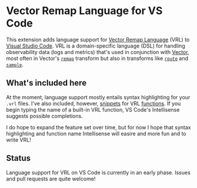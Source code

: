 # Vector Remap Language for VS Code

This extension adds language support for [Vector Remap Language][vrl] (VRL) to [Visual Studio
Code][vscode]. VRL is a domain-specific language (DSL) for handling observability data (logs and
metrics) that's used in conjunction with [Vector], most often in Vector's [`remap`][remap] transform
but also in transforms like [`route`][route] and [`sample`][sample].

## What's included here

At the moment, language support mostly entails syntax highlighting for your `.vrl` files. I've also
included, however, [snippets] for VRL [functions]. If you begin typing the name of a built-in VRL
function, VS Code's Intellisense suggests possible completions.

I do hope to expand the feature set over time, but for now I hope that syntax highlighting and
function name Intellisense will easire and more fun and to write VRL!

## Status

Language support for VRL on VS Code is currently in an early phase. Issues and pull requests are
quite welcome!

[functions]: https://vrl.dev/functions
[remap]: https://vector.dev/docs/reference/configuration/transforms/remap
[route]: https://vector.dev/docs/reference/configuration/transforms/route
[sample]: https://vector.dev/docs/reference/configuration/transforms/sample
[snippets]: ./snippets
[vector]: https://vector.dev
[vrl]: https://vrl.dev
[vscode]: https://code.visualstudio.com